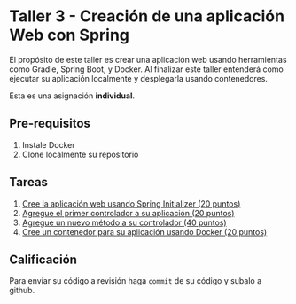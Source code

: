 # Taller 3 - Creación de una aplicación Web con Spring

El propósito de este taller es crear una aplicación web usando herramientas como Gradle, Spring Boot, y Docker. Al finalizar este taller entenderá como ejecutar su aplicación localmente y desplegarla usando contenedores.

Esta es una asignación **individual**.

## Pre-requisitos

1. Instale Docker
2. Clone localmente su repositorio

## Tareas

1. [Cree la aplicación web usando Spring Initializer (20 puntos)](docs/tarea1.md)
2. [Agregue el primer controlador a su aplicación (20 puntos)](docs/tarea2.md)
3. [Agregue un nuevo método a su controlador (40 puntos)](docs/tarea3.md)
4. [Cree un contenedor para su aplicación usando Docker (20 puntos)](docs/tarea4.md)

## Calificación

Para enviar su código a revisión haga `commit` de su código y subalo a github.
